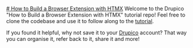 [# How to Build a Browser Extension with HTMX](https://drupico.com/blog/how-to-build-a-browser-extension-with-htmx/)
Welcome to the Drupico "How to Build a Browser Extension with HTMX" tutorial repo! Feel free to clone the codebase
and use it to follow along to the [tutorial](https://drupico.com/blog/how-to-build-a-browser-extension-with-htmx/). 

If you found it helpful, why not save it to your [Drupico](https://drupico.com) account? That way you can organise it, 
refer back to it, share it and more!

